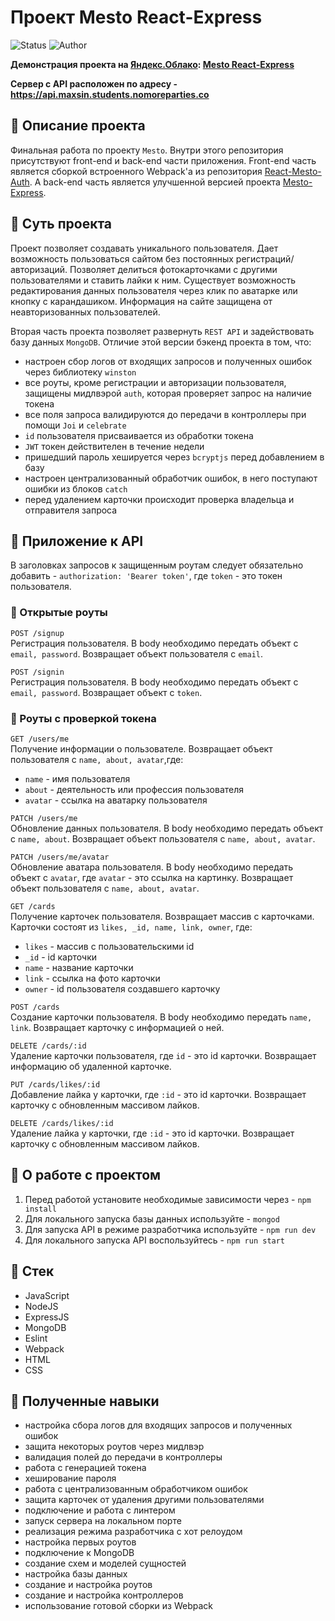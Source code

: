 # Проект Mesto React-Express

<p>
  <img alt="Status" src="https://img.shields.io/badge/status-released-green" >
  <img alt="Author" src="https://img.shields.io/badge/author-MaximSinyukov-blue" />
</p>

**Демонстрация проекта на [Яндекс.Облако](https://cloud.yandex.ru/): [Mesto React-Express](https://maxsin.students.nomoreparties.co)**

**Сервер с API расположен по адресу - https://api.maxsin.students.nomoreparties.co**

## :page_with_curl: Описание проекта

Финальная работа по проекту `Mesto`. Внутри этого репозитория присутствуют front-end и back-end части приложения. Front-end часть является сборкой встроенного Webpack'a из репозитория [React-Mesto-Auth](https://github.com/MaximSinyukov/react-mesto-auth). А back-end часть является улучшенной версией проекта [Mesto-Express](https://github.com/MaximSinyukov/express-mesto).

## :book: Суть проекта

Проект позволяет создавать уникального пользователя. Дает возможность пользоваться сайтом без постоянных регистраций/авторизаций. Позволяет делиться фотокарточками с другими пользователями и ставить лайки к ним. Существует возможность редактирования данных пользователя через клик по аватарке или кнопку с карандашиком. Информация на сайте защищена от неавторизованных пользователей.

Вторая часть проекта позволяет развернуть `REST API` и задействовать базу данных `MongoDB`. Отличие этой версии бэкенд проекта в том, что:
- настроен сбор логов от входящих запросов и полученных ошибок через библиотеку `winston`
- все роуты, кроме регистрации и авторизации пользователя, защищены мидлвэрой `auth`, которая проверяет запрос на наличие токена
- все поля запроса валидируются до передачи в контроллеры при помощи `Joi` и `celebrate`
- `id` пользователя присваивается из обработки токена
- `JWT` токен действителен в течение недели
- пришедший пароль хешируется через `bcryptjs` перед добавлением в базу
- настроен централизованный обработчик ошибок, в него поступают ошибки из блоков `catch`
- перед удалением карточки происходит проверка владельца и отправителя запроса

## :pushpin: Приложение к API

В заголовках запросов к защищенным роутам следует обязательно добавить - `authorization: 'Bearer token'`, где `token` - это токен пользователя.

### :green_book: Открытые роуты

`POST /signup`  
Регистрация пользователя. В body необходимо передать объект с `email, password`. 
Возвращает объект пользователя c `email`.

`POST /signin`  
Регистрация пользователя. В body необходимо передать объект с `email, password`. 
Возвращает объект c `token`.

### :closed_book: Роуты с проверкой токена

`GET /users/me`  
Получение информации о пользователе.
Возвращает объект пользователя c `name, about, avatar`,где:
- `name` - имя пользователя
- `about` - деятельность или профессия пользователя
- `avatar` - ссылка на аватарку пользователя

`PATCH /users/me`  
Обновление данных пользователя. В body необходимо передать объект с `name, about`.
Возвращает объект пользователя c `name, about, avatar`.

`PATCH /users/me/avatar`  
Обновление аватара пользователя. В body необходимо передать объект с `avatar`, где `avatar` - это ссылка на картинку.
Возвращает объект пользователя c `name, about, avatar`.

`GET /cards`  
Получение карточек пользователя.
Возвращает массив c карточками. Карточки состоят из `likes, _id, name, link, owner`, где:
- `likes` - массив с пользовательскими id
- `_id` - id карточки
- `name` - название карточки
- `link` - ссылка на фото карточки
- `owner` - id пользователя создавшего карточку

`POST /cards`  
Создание карточки пользователя. В body необходимо передать `name, link`.
Возвращает карточку с информацией о ней.

`DELETE /cards/:id`  
Удаление карточки пользователя, где `id` - это id карточки.
Возвращает информацию об удаленной карточке.

`PUT /cards/likes/:id`  
Добавление лайка у карточки, где `:id` - это id карточки.
Возвращает карточку с обновленным массивом лайков.

`DELETE /cards/likes/:id`  
Удаление лайка у карточки, где `:id` - это id карточки.
Возвращает карточку с обновленным массивом лайков.

## :wrench: О работе с проектом

1. Перед работой установите необходимые зависимости через - `npm install`
2. Для локального запуска базы данных используйте - `mongod`
3. Для запуска API в режиме разработчика используйте - `npm run dev`
4. Для локального запуска API воспользуйтесь - `npm run start`

## :bookmark_tabs: Стек

- JavaScript
- NodeJS
- ExpressJS
- MongoDB
- Eslint
- Webpack
- HTML
- CSS

## :mag_right: Полученные навыки

* настройка сбора логов для входящих запросов и полученных ошибок
* защита некоторых роутов через мидлвэр
* валидация полей до передачи в контроллеры
* работа с генерацией токена
* хеширование пароля
* работа с централизованным обработчиком ошибок
* защита карточек от удаления другими пользователями
* подключение и работа с линтером
* запуск сервера на локальном порте
* реализация режима разработчика с хот релоудом
* настройка первых роутов
* подключение к MongoDB
* создание схем и моделей сущностей
* настройка базы данных
* создание и настройка роутов
* создание и настройка контроллеров
* использование готовой сборки из Webpack